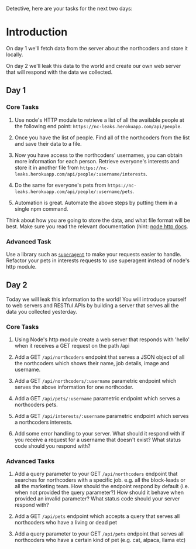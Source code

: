 Detective, here are your tasks for the next two days:

# Introduction

On day 1 we'll fetch data from the server about the northcoders and store it locally.

On day 2 we'll leak this data to the world and create our own web server that will respond with the data we collected.

## Day 1

### Core Tasks

1. Use node's HTTP module to retrieve a list of all the available people at the following end point: `https://nc-leaks.herokuapp.com/api/people`.

2. Once you have the list of people. Find all of the northcoders from the list and save their data to a file.

3. Now you have access to the northcoders' usernames, you can obtain more information for each person. Retrieve everyone's interests and store it in another file from `https://nc-leaks.herokuapp.com/api/people/:username/interests`.

4. Do the same for everyone's pets from `https://nc-leaks.herokuapp.com/api/people/:username/pets`.

5. Automation is great. Automate the above steps by putting them in a single npm command.

Think about how you are going to store the data, and what file format will be best. Make sure you read the relevant documentation (hint: [node http docs](https://nodejs.org/api/http.html).

### Advanced Task

Use a library such as [`superagent`](https://github.com/visionmedia/superagent) to make your requests easier to handle. Refactor your pets in interests requests to use superagent instead of node's http module.

## Day 2

Today we will leak this information to the world! You will introduce yourself to web servers and RESTful APIs by building a server that serves all the data you collected yesterday.

### Core Tasks

1. Using Node's http module create a web server that responds with 'hello' when it receives a GET request on the path /api

2. Add a GET `/api/northcoders` endpoint that serves a JSON object of all the northcoders which shows their name, job details, image and username.

3. Add a GET `/api/northcoders/:username` parametric endpoint which serves the above information for one northcoder.

4. Add a GET `/api/pets/:username` parametric endpoint which serves a northcoders pets.

5. Add a GET `/api/interests/:username` parametric endpoint which serves a northcoders interests.

6. Add some error handling to your server. What should it respond with if you receive a request for a username that doesn't exist? What status code should you respond with?

### Advanced Tasks

1. Add a query parameter to your GET `/api/northcoders` endpoint that searches for northcoders with a specific job. e.g. all the block-leads or all the marketing team. How should the endpoint respond by default (i.e. when not provided the query parameter?) How should it behave when provided an invalid parameter? What status code should your server respond with?

2. Add a GET `/api/pets` endpoint which accepts a query that serves all northcoders who have a living or dead pet

3. Add a query parameter to your GET `/api/pets` endpoint that serves all northcoders who have a certain kind of pet (e.g. cat, alpaca, llama etc)
